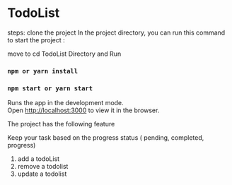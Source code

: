 # TodoList 

steps: 
clone the project
In the project directory, you can run this command to start the project :

move to cd TodoList Directory and Run
### `npm or yarn install`
### `npm start or yarn start`

Runs the app in the development mode.\
Open [http://localhost:3000](http://localhost:3000) to view it in the browser.

The project has the following feature 

Keep your task based on the progress status ( pending, completed, progress)

1) add a todoList
2) remove a todolist
3) update a todolist
